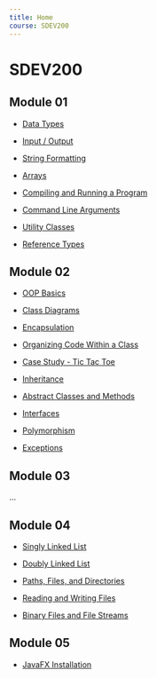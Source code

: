 ```yaml
---
title: Home
course: SDEV200
---
```


# SDEV200

## Module 01

- [Data Types](./data_types.html)

- [Input / Output](./input_output.html)

- [String Formatting](./string_formatting.html)

- [Arrays](./arrays.html)

- [Compiling and Running a Program](./compiling.html)

- [Command Line Arguments](./command_line_arguments.html)

- [Utility Classes](./utility_classes.html)

- [Reference Types](./reference_types.html)

## Module 02

- [OOP Basics](./oop_basics.html)

- [Class Diagrams](./class_diagrams.html)

- [Encapsulation](./encapsulation.html)

- [Organizing Code Within a Class](./organizing_class_code.html)

- [Case Study - Tic Tac Toe](./tic_tac_toe.html)

- [Inheritance](./inheritance.html)

- [Abstract Classes and Methods](./abstraction.html)

- [Interfaces](./interfaces.html)

- [Polymorphism](./polymorphism.html)

- [Exceptions](./exceptions.html)

## Module 03

...

## Module 04

- [Singly Linked List](./singly_linked_list.html)

- [Doubly Linked List](./doubly_linked_list.html)

- [Paths, Files, and Directories](./paths_files_directories.html)

- [Reading and Writing Files](./reading_writing_files.html)

- [Binary Files and File Streams](./binary_files_streams.html)

## Module 05

- [JavaFX Installation](./javafx_install.html)

<!-- - [JavaFX Basics](./javafx_basics.html) -->

<!-- - [JavaFX Event Handling](./javafx_event_handling.html) -->
